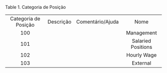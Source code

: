 <div id="d199658e1" class="table">

<div class="table-title">

Table 1. Categoria de
Posição

</div>

<div class="table-contents">

|                      |           |                  |                    |
| :------------------: | :-------: | :--------------: | :----------------: |
| Categoria de Posição | Descrição | Comentário/Ajuda |        Nome        |
|         100          |           |                  |     Management     |
|         101          |           |                  | Salaried Positions |
|         102          |           |                  |    Hourly Wage     |
|         103          |           |                  |      External      |

</div>

</div>
